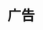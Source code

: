 ---
layout: posts_by_category
categories: Advertising
title: 广告
permalink: /category/Advertising
---